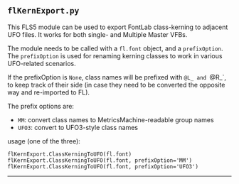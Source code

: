 ## `flKernExport.py`
This FLS5 module can be used to export FontLab class-kerning to adjacent UFO
files. It works for both single- and Multiple Master VFBs.

The module needs to be called with a `fl.font` object, and a `prefixOption`.
The `prefixOption` is used for renaming kerning classes to work in various
UFO-related scenarios.

If the prefixOption is `None`, class names will be prefixed with
`@L_ and `@R_`, to keep track of their side (in case they need to be
converted the opposite way and re-imported to FL).

The prefix options are:
* `MM`: convert class names to MetricsMachine-readable group names
* `UFO3`: convert to UFO3-style class names


usage (one of the three):

    flKernExport.ClassKerningToUFO(fl.font)
    flKernExport.ClassKerningToUFO(fl.font, prefixOption='MM')
    flKernExport.ClassKerningToUFO(fl.font, prefixOption='UFO3')

----

